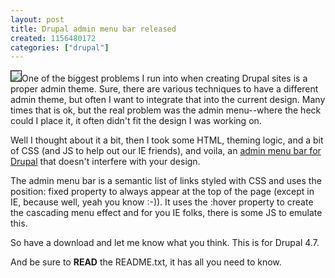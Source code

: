 ```yaml
---
layout: post
title: Drupal admin menu bar released
created: 1156480172
categories: ["drupal"]
---
```

<img src="/files/admin_menu_screen.png" class="pull-right" style="border:1px solid #000" />One of the biggest problems I run into when creating Drupal sites is a proper admin theme. Sure, there are various techniques to have a different admin theme, but often I want to integrate that into the current design. Many times that is ok, but the real problem was the admin menu--where the heck could I place it, it often didn't fit the design I was working on.

Well I thought about it a bit, then I took some HTML, theming logic, and a bit of CSS (and JS to help out our IE friends), and voila, an <a href="{{ site.domain }}/files/admin_menu_screen_full.png">admin menu bar for Drupal</a> that doesn't interfere with your design.

The admin menu bar is a semantic list of links styled with CSS and uses the position: fixed property to always appear at the top of the page (except in IE, because well, yeah you know :-)). It uses the :hover property to create the cascading menu effect and for you IE folks, there is some JS to emulate this.

So have a download and let me know what you think. This is for Drupal 4.7.

And be sure to <strong>READ</strong> the README.txt, it has all you need to know.
